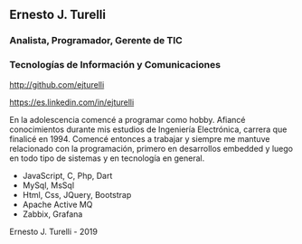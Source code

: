 ## Ernesto J. Turelli

### Analista, Programador, Gerente de TIC
### Tecnologías de Información y Comunicaciones

http://github.com/ejturelli

https://es.linkedin.com/in/ejturelli



En la adolescencia comencé a programar como hobby. Afiancé conocimientos durante mis estudios de Ingeniería Electrónica, carrera que finalicé en 1994. Comencé entonces a trabajar y siempre me mantuve relacionado con la programación, primero en desarrollos embedded y luego en todo tipo de sistemas y en tecnología en general.
         
* JavaScript, C, Php, Dart
* MySql, MsSql
* Html, Css, JQuery, Bootstrap
* Apache Active MQ
* Zabbix, Grafana

Ernesto J. Turelli - 2019
